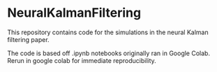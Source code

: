 # NeuralKalmanFiltering
This repository contains code for the simulations in the neural Kalman filtering paper.

The code is based off .ipynb notebooks originally ran in Google Colab. Rerun in google colab for immediate reproducibility.
